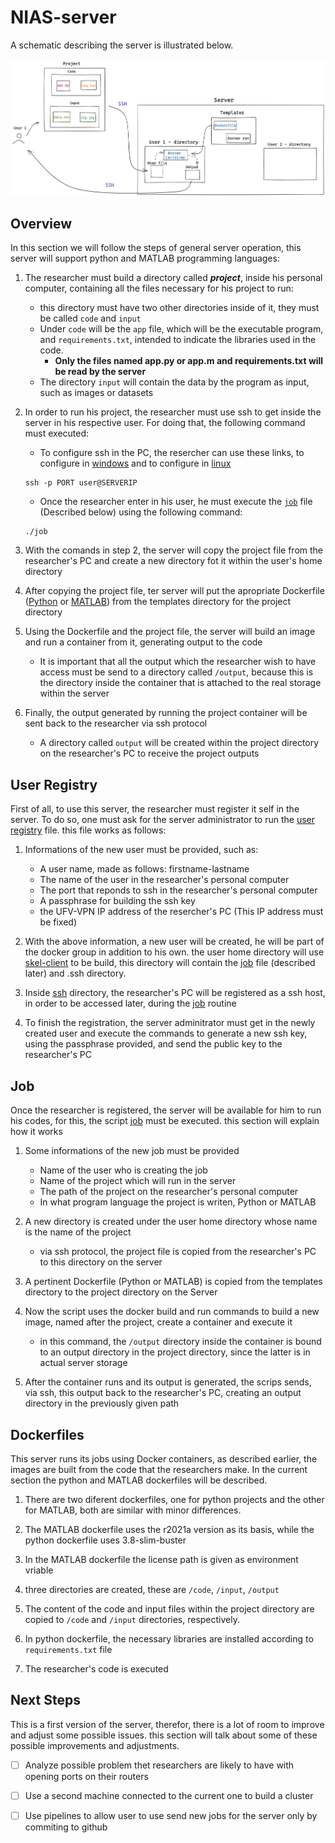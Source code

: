 # NIAS-server

A schematic describing the server is illustrated below. 

![](images/Imagem-servidor.png)

## Overview

In this section we will follow the steps of general server operation, this server will support python and MATLAB programming languages:

1. The researcher must build a directory called ***project***, inside his personal computer, containing all the files necessary for his project to run:
   - this directory must have two other directories inside of it, they must be called ``code`` and ``input``
   - Under ``code`` will be the ``app`` file, which will be the executable program, and ``requirements.txt``, intended to indicate the libraries used in the code.
     - **Only the files named app.py or app.m and requirements.txt will be read by the server**  
   - The directory ``input`` will contain the data by the program as input, such as images or datasets

2. In order to run his project, the researcher must use ssh to get inside the server in his respective user. For doing that, the following command must executed:
   - To configure ssh in the PC, the resercher can use these links, to configure in [windows](https://docs.microsoft.com/en-us/windows-server/administration/openssh/openssh_install_firstuse) and to configure in [linux](https://ubuntu.com/server/docs/service-openssh) 
   ```
   ssh -p PORT user@SERVERIP
   ```
   - Once the researcher enter in his user, he must execute the [`job`](job.sh) file (Described below) using the following command:
   ```
   ./job
   ```
3. With the comands in step 2, the server will copy the project file from the researcher's PC and create a new directory fot it within the user's home directory

4. After copying the project file, ter server will put the apropriate Dockerfile ([Python](dockerfiles/dockerfile-python) or [MATLAB](dockerfiles/dockerfile-matlab)) from the templates directory for the project directory

5. Using the Dockerfile and the project file, the server will build an image and run a container from it, generating output to the code
   - It is important that all the output which the researcher wish to have access must be send to a directory called `/output`, because this is the directory inside the container that is attached to the real storage within the server

6. Finally, the output generated by running the project container will be sent back to the researcher via ssh protocol
   - A directory called `output` will be created within the project directory on the researcher's PC to receive the project outputs

## User Registry

First of all, to use this server, the researcher must register it self in the server. To do so, one must ask for the server administrator to run the [user registry](user-record.sh) file. this file works as follows:

  1. Informations of the new user must be provided, such as:
     - A user name, made as follows: firstname-lastname
     - The name of the user in the researcher's personal computer
     - The port that reponds to ssh in the researcher's personal computer
     - A passphrase for building the ssh key
     - the UFV-VPN IP address of the resercher's PC (This IP address must be fixed)
     
  2. With the above information, a new user will be created, he will be part of the docker group in addition to his own. the user home directory will use [skel-client](skel-client) to be build, this directory will contain the [job](job.sh) file (described later) and .ssh directory.
 
  3. Inside [ssh](skel-client/.ssh) directory, the researcher's PC will be registered as a ssh host, in order to be accessed later, during the [job](job.sh) routine

  4. To finish the registration, the server adminitrator must get in the newly created user and execute the commands to generate a new ssh key, using the passphrase provided, and send the public key to the researcher's PC  

## Job
Once the researcher is registered, the server will be available for him to run his codes, for this, the script [job](job.sh) must be executed. this section will explain how it works

1. Some informations of the new job must be provided
   - Name of the user who is creating the job
   - Name of the project which will run in the server
   - The path of the project on the researcher's personal computer
   - In what program language the project is writen, Python or MATLAB

2. A new directory is created under the user home directory whose name is the name of the project
   - via ssh protocol, the project file is copied from the researcher's PC to this directory on the server 

3. A pertinent Dockerfile (Python or MATLAB) is copied from the templates directory to the project directory on the Server

4. Now the script uses the docker build and run commands to build a new image, named after the project, create a container and execute it
   - in this command, the `/output` directory inside the container is bound to an output directory in the project directory, since the latter is in actual server storage

5. After the container runs and its output is generated, the scrips sends, via ssh, this output back to the researcher's PC, creating an output directory in the previously given path

## Dockerfiles

This server runs its jobs using Docker containers, as described earlier, the images are built from the code that the researchers make. In the current section the python and MATLAB dockerfiles will be described.

1. There are two diferent dockerfiles, one for python projects and the other for MATLAB, both are similar with minor differences.

2. The MATLAB dockerfile uses the r2021a version as its basis, while the python dockerfile uses 3.8-slim-buster

3. In the MATLAB dockerfile the license path is given as environment vriable

4. three directories are created, these are `/code`, `/input`, `/output`

5. The content of the code and input files within the project directory are copied to `/code` and `/input` directories, respectively.

6. In python dockerfile, the necessary libraries are installed according to `requirements.txt` file

7. The researcher's code is executed

## Next Steps

This is a first version of the server, therefor, there is a lot of room to improve and adjust some possible issues. this section will talk about some of these possible improvements and adjustments. 

 - [ ] Analyze possible problem thet researchers are likely to have with opening ports on their routers
 
 - [ ] Use a second machine connected to the current one to build a cluster
 
 - [ ] Use pipelines to allow user to use send new jobs for the server only by commiting to github  
